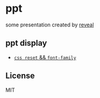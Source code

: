 # ppt

some presentation created by [reveal](https://github.com/hakimel/reveal.js/)

## ppt display

+ [`css reset` && `font-family`]()

## License

MIT
